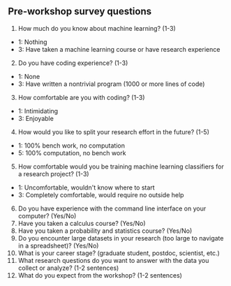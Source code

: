 ## Pre-workshop survey questions

1. How much do you know about machine learning? (1-3)
 - 1: Nothing
 - 3: Have taken a machine learning course or have research experience

2. Do you have coding experience? (1-3)
 - 1: None
 - 3: Have written a nontrivial program (1000 or more lines of code)

3. How comfortable are you with coding? (1-3)
 - 1: Intimidating
 - 3: Enjoyable

4. How would you like to split your research effort in the future? (1-5)
 - 1: 100% bench work, no computation
 - 5: 100% computation, no bench work

5. How comfortable would you be training machine learning classifiers for a research project? (1-3)
 - 1: Uncomfortable, wouldn't know where to start
 - 3: Completely comfortable, would require no outside help

6. Do you have experience with the command line interface on your computer? (Yes/No)
7. Have you taken a calculus course? (Yes/No)
8. Have you taken a probability and statistics course? (Yes/No)
9. Do you encounter large datasets in your research (too large to navigate in a spreadsheet)? (Yes/No)
10. What is your career stage? (graduate student, postdoc, scientist, etc.)
11. What research questions do you want to answer with the data you collect or analyze? (1-2 sentences)
12. What do you expect from the workshop? (1-2 sentences)

